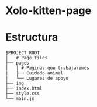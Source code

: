 # Xolo-kitten-page


# Estructura

```
$PROJECT_ROOT
│   # Page files
├── pages
│   │ # Paginas que trabajaremos
|   ├── Cuidado animal
|   └── Lugares de apoyo
├── img
├── index.html
├── style.css
└── main.js
```
